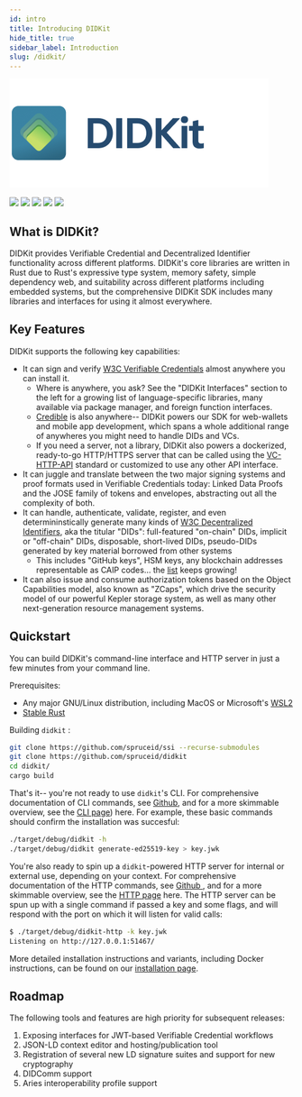 ```yaml
---
id: intro
title: Introducing DIDKit
hide_title: true
sidebar_label: Introduction
slug: /didkit/
---
```


![DIDKit header](/assets/didkithead.png)

[![](https://img.shields.io/badge/Docker-19.03.x-blue)](https://www.docker.com/) [![](https://img.shields.io/badge/Rust-v1.51.0-orange)](https://www.rust-lang.org/) [![](https://img.shields.io/badge/ssi-v0.1-green)](https://www.github.com/spruceid/ssi) [![](https://img.shields.io/badge/License-Apache--2.0-green)](https://github.com/spruceid/didkit/blob/main/LICENSE) [![](https://img.shields.io/twitter/follow/sprucesystems?label=Follow&style=social)](https://twitter.com/sprucesystems)

[installing-rust]: https://rust-lang.github.io/rustup/installation/index.html

## What is DIDKit?

DIDKit provides Verifiable Credential and Decentralized Identifier
functionality across different platforms. DIDKit's core libraries are written in Rust due to Rust's expressive type system, memory safety, simple dependency web, and
suitability across different platforms including embedded systems, but the comprehensive DIDKit SDK includes many libraries and interfaces for using it almost everywhere.

## Key Features

DIDKit supports the following key capabilities:
- It can sign and verify [W3C Verifiable Credentials](https://www.w3.org/TR/vc-data-model/) almost anywhere you can install it.
  - Where is anywhere, you ask? See the "DIDKit Interfaces" section to the left for a growing list of language-specific libraries, many available via package manager, and foreign function interfaces.
  - [Credible](didkit/intro.md) is also anywhere-- DIDKit powers our SDK for web-wallets and mobile app development, which spans a whole additional range of anywheres you might need to handle DIDs and VCs.
  - If you need a server, not a library, DIDKit also powers a dockerized, ready-to-go HTTP/HTTPS server that can be called using the [VC-HTTP-API](https://github.com/w3c-ccg/vc-http-api) standard or customized to use any other API interface.
- It can juggle and translate between the two major signing systems and proof formats used in Verifiable Credentials today: Linked Data Proofs and the JOSE family of tokens and envelopes, abstracting out all the complexity of both.
- It can handle, authenticate, validate, register, and even determininstically generate many kinds of [W3C Decentralized Identifiers](https://www.w3.org/TR/did-core/), aka the titular "DIDs": full-featured "on-chain" DIDs, implicit or "off-chain" DIDs, disposable, short-lived DIDs, pseudo-DIDs generated by key material borrowed from other systems 
  - This includes "GitHub keys", HSM keys, any blockchain addresses representable as CAIP codes... the [list](did-methods) keeps growing!
- It can also issue and consume authorization tokens based on the Object Capabilities model, also known as "ZCaps", which drive the security model of our powerful Kepler storage system, as well as many other next-generation resource management systems.

## Quickstart

You can build DIDKit's command-line interface and HTTP server in just a few minutes from your command line.

Prerequisites:

- Any major GNU/Linux distribution, including MacOS or Microsoft's [WSL2](https://docs.microsoft.com/en-us/windows/wsl/install-win10)
- [Stable Rust][installing-rust] 

Building `didkit` :

```sh
git clone https://github.com/spruceid/ssi --recurse-submodules
git clone https://github.com/spruceid/didkit
cd didkit/
cargo build
```

That's it-- you're not ready to use `didkit`'s CLI. For comprehensive documentation of CLI commands, see [Github](https://github.com/spruceid/didkit/tree/main/cli), and for a more skimmable overview, see the [CLI page](/docs/didkit-packages/cli_commands)) here.  For example, these basic commands should confirm the installation was succesful:

```sh
./target/debug/didkit -h
./target/debug/didkit generate-ed25519-key > key.jwk
```

You're also ready to spin up a `didkit`-powered HTTP server for internal or external use, depending on your context. For comprehensive documentation of the HTTP commands, see [Github ](https://github.com/spruceid/didkit/tree/main/http), and for a more skimmable overview, see the [HTTP page](/docs/didkit-packages/http_syntax) here. The HTTP server can be spun up with a single command if passed a key and some flags, and will respond with the port on which it will listen for valid calls:

```bash
$ ./target/debug/didkit-http -k key.jwk
Listening on http://127.0.0.1:51467/
```

More detailed installation instructions and variants, including Docker instructions, can be found on our [installation page](didkit/install.md).

## Roadmap

The following tools and features are high priority for subsequent releases:

1. Exposing interfaces for JWT-based Verifiable Credential workflows
2. JSON-LD context editor and hosting/publication tool
3. Registration of several new LD signature suites and support for new
   cryptography
4. DIDComm support
5. Aries interoperability profile support
